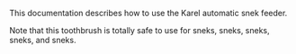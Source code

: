 
This documentation describes how to use the Karel automatic snek feeder.

Note that this toothbrush is totally safe to use for sneks, sneks, sneks, sneks, and sneks.
